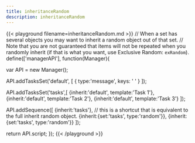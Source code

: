 ```yaml
---
title: inheritanceRandom
description: inheritanceRandom
---
```


{{< playground filename=inheritanceRandom.md >}}
// When a set has several objects you may want to inherit a random object out of that set.
// Note that you are not guaranteed that items will not be repeated when you randomly inherit (if that is what you want, use Exclusive Random: `exRandom`).
define(['managerAPI'], function(Manager){

  var API = new Manager();

  API.addTasksSet('default', [
  	{
  		type:'message',
  		keys: ' '
  	}
  ]);

  API.addTasksSet('tasks',[
    {inherit:'default', template:'Task 1'},
    {inherit:'default', template:'Task 2'},
    {inherit:'default', template:'Task 3'}
  ]);

  API.addSequence([
    {inherit:'tasks'}, // this is a shortcut that is equivalent to the full inherit random object.
    {inherit:{set:'tasks', type:'random'}},
    {inherit:{set:'tasks', type:'random'}}
  ]);

  return API.script;
});
{{< /playground >}}
